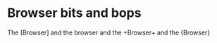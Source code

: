 Browser bits and bops
=====================

The [Browser] and the browser and the +Browser+ and the {Browser}


